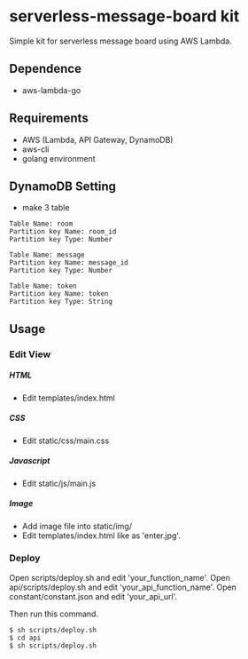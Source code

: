 # serverless-message-board kit
Simple kit for serverless message board using AWS Lambda.


## Dependence
- aws-lambda-go


## Requirements
- AWS (Lambda, API Gateway, DynamoDB)
- aws-cli
- golang environment


## DynamoDB Setting
- make 3 table
```
Table Name: room
Partition key Name: room_id
Partition key Type: Number

Table Name: message
Partition key Name: message_id
Partition key Type: Number

Table Name: token
Partition key Name: token
Partition key Type: String
```


## Usage

### Edit View
##### HTML
- Edit templates/index.html

##### CSS
- Edit static/css/main.css

##### Javascript
- Edit static/js/main.js

##### Image
- Add image file into static/img/
- Edit templates/index.html like as 'enter.jpg'.

### Deploy
Open scripts/deploy.sh and edit 'your_function_name'.
Open api/scripts/deploy.sh and edit 'your_api_function_name'.
Open constant/constant.json and edit 'your_api_url'.

Then run this command.

```
$ sh scripts/deploy.sh
$ cd api
$ sh scripts/deploy.sh
```
